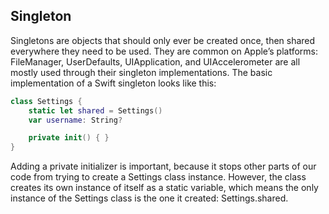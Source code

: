 ## Singleton

Singletons are objects that should only ever be created once, then shared everywhere they need to be used. They are common on Apple’s platforms: FileManager, UserDefaults, UIApplication, and UIAccelerometer are all mostly used through their singleton implementations.
The basic implementation of a Swift singleton looks like this:
```swift
class Settings {
    static let shared = Settings()
    var username: String?

    private init() { }
}
```
Adding a private initializer is important, because it stops other parts of our code from trying to create a Settings class instance. However, the class creates its own instance of itself as a static variable, which means the only instance of the Settings class is the one it created: Settings.shared.
